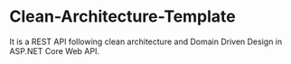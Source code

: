 # Clean-Architecture-Template
It is a REST API following clean architecture and Domain Driven Design in ASP.NET Core Web API.
